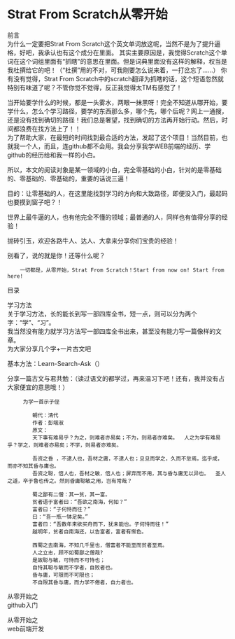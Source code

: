 # Strat From Scratch从零开始

前言    
    为什么一定要把Strat From Scratch这个英文单词放这呢，当然不是为了提升逼格，好吧，我承认也有这个成分在里面。
    其实主要原因是，我觉得Scratch这个单词在这个词组里面有“抓瞎"的意思在里面。但是词典里面没有这样的解释，权当是我杜撰给它的吧！（“杜撰”用的不对，可我刚要怎么说来着，一打岔忘了……）
  你有没有觉得，Strat From Scratch中的scratch翻译为抓瞎的话，这个短语忽然就特别有味道了呢？不管你觉不觉得，反正我觉得太TM有感觉了！  

  当开始要学什么的时候，都是一头雾水，两眼一抹黑呀！完全不知道从哪开始，要学什么，怎么个学习路径，要学的东西那么多，哪个先，哪个后呢？网上一通搜，还是没有找到确切的路径！我们总是奢望，找到确切的方法再开始行动。然后，时间都浪费在找方法上了！！  
    为了帮助大家，在最短的时间找到最合适的方法，发起了这个项目！当然目前，也就我一个人，而且，连github都不会用。我会分享我学WEB前端的经历、学github的经历给和我一样的小白。 

所以，本文的阅读对象是某一领域的小白，完全零基础的小白，针对的是零基础的、零基础的、零基础的，重要的话说三遍！  

目的：让零基础的人，在这里能找到学习的方向和大致路径，即便没入门，最起码也要摸到窗子吧？！


  世界上最牛逼的人，也有他完全不懂的领域；最普通的人，同样也有值得分享的经验！

抛砖引玉，欢迎各路牛人、达人、大拿来分享你们宝贵的经验！  
 
别看了，说的就是你！还等什么呢？
    
        一切都是，从零开始，Strat From Scratch！Start from now on! Start from here!
      
  
  
目录  

学习方法  
关于学习方法，长的能长到写一部四库全书，短一点，则可以分为两个字：“学”、“习”。  
我当然没有能力就学习方法写一部四库全书出来，甚至没有能力写一篇像样的文章。  
为大家分享几个字+一片古文吧

基本方法：Learn-Search-Ask（）  

分享一篇古文与君共勉：（读过语文的都学过，再来温习下吧！还有，我并没有占大家便宜的意思哦！）  
  
  
         为学一首示子侄

            朝代：清代
            作者：彭端淑
            原文：
            天下事有难易乎？为之，则难者亦易矣；不为，则易者亦难矣。  人之为学有难易乎？学之，则难者亦易矣；不学，则易者亦难矣。 
            
            吾资之昏 ，不逮人也，吾材之庸，不逮人也；旦旦而学之，久而不怠焉，迄乎成，而亦不知其昏与庸也。  
            吾资之聪，倍人也，吾材之敏，倍人也；屏弃而不用，其与昏与庸无以异也。  圣人之道，卒于鲁也传之。然则昏庸聪敏之用，岂有常哉？  
            
            蜀之鄙有二僧：其一贫，其一富。 
            贫者语于富者曰：“吾欲之南海，何如？”   
            富者曰：“子何恃而往？”
            曰：“吾一瓶一钵足矣。”  
            富者曰：“吾数年来欲买舟而下，犹未能也。子何恃而往！”  
            越明年，贫者自南海还，以告富者，富者有惭色。  
            
            西蜀之去南海，不知几千里也，僧富者不能至而贫者至焉。 
            人之立志，顾不如蜀鄙之僧哉? 
            是故聪与敏，可恃而不可恃也； 
            自恃其聪与敏而不学者，自败者也。
            昏与庸，可限而不可限也；
            不自限其昏与庸，而力学不倦者，自力者也。  

  
  从零开始之   
  github入门

从零开始之  
web前端开发



